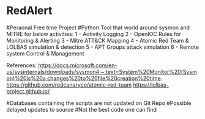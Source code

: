 # RedAlert
#Peraonal Free time Project #Python
Tool that world around sysmon and MITRE for below activities:
1 - Activity Logging
2 - OpenIOC Rules for Monitoring & Alerting
3 - Mitre ATT&CK Mapping
4 - Atomic Red Team & LOLBAS simulation & detection
5 - APT Groups attack simulation
6 - Remote system Control & Management

References:
https://docs.microsoft.com/en-us/sysinternals/downloads/sysmon#:~:text=System%20Monitor%20(Sysmon)%20is%20a,changes%20to%20file%20creation%20time.
https://github.com/redcanaryco/atomic-red-team
https://lolbas-project.github.io/

#Databases containing the scripts are not updated on Git Repo
#Possible delayed updates to source
#Not the best code one can find
